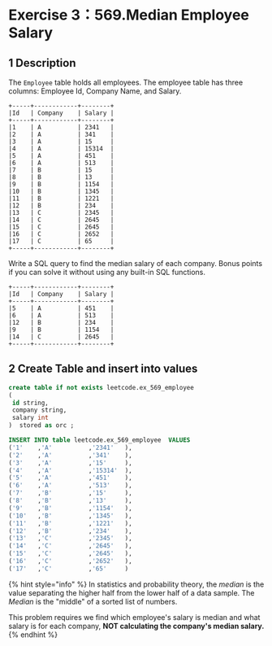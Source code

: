 # Exercise 3：569.Median Employee Salary

## 1 Description

The `Employee` table holds all employees. The employee table has three columns: Employee Id, Company Name, and Salary.

```
+-----+------------+--------+
|Id   | Company    | Salary |
+-----+------------+--------+
|1    | A          | 2341   |
|2    | A          | 341    |
|3    | A          | 15     |
|4    | A          | 15314  |
|5    | A          | 451    |
|6    | A          | 513    |
|7    | B          | 15     |
|8    | B          | 13     |
|9    | B          | 1154   |
|10   | B          | 1345   |
|11   | B          | 1221   |
|12   | B          | 234    |
|13   | C          | 2345   |
|14   | C          | 2645   |
|15   | C          | 2645   |
|16   | C          | 2652   |
|17   | C          | 65     |
+-----+------------+--------+
```

Write a SQL query to find the median salary of each company. Bonus points if you can solve it without using any built-in SQL functions.

```
+-----+------------+--------+
|Id   | Company    | Salary |
+-----+------------+--------+
|5    | A          | 451    |
|6    | A          | 513    |
|12   | B          | 234    |
|9    | B          | 1154   |
|14   | C          | 2645   |
+-----+------------+--------+
```

## 2 Create Table and insert into values

```sql
create table if not exists leetcode.ex_569_employee
(
 id string, 
 company string, 
 salary int
)  stored as orc ;

INSERT INTO table leetcode.ex_569_employee  VALUES
('1'    ,'A'          ,'2341'   ),
('2'    ,'A'          ,'341'    ),
('3'    ,'A'          ,'15'     ),
('4'    ,'A'          ,'15314'  ),
('5'    ,'A'          ,'451'    ),
('6'    ,'A'          ,'513'    ),
('7'    ,'B'          ,'15'     ),
('8'    ,'B'          ,'13'     ),
('9'    ,'B'          ,'1154'   ),
('10'   ,'B'          ,'1345'   ),
('11'   ,'B'          ,'1221'   ),
('12'   ,'B'          ,'234'   	),
('13'   ,'C'          ,'2345'   ),
('14'   ,'C'          ,'2645'   ),
('15'   ,'C'          ,'2645'   ),
('16'   ,'C'          ,'2652'   ),
('17'   ,'C'          ,'65'     )

```

{% hint style="info" %}
In statistics and probability theory, the _median_ is the value separating the higher half from the lower half of a data sample. The _Median_ is the "middle" of a sorted list of numbers.

This problem requires we find which employee's salary is median and what salary is for each company, **NOT calculating the company's median salary.**
{% endhint %}



